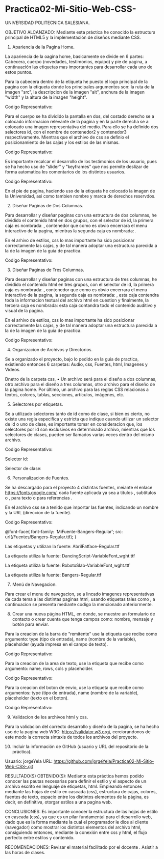 # Practica02-Mi-Sitio-Web-CSS-

UNIVERSIDAD POLITECNICA SALESIANA. 

OBJETIVO ALCANZADO: Mediante esta práctica he conocido la estructura principal de HTML5  y la implementación de diseños mediante CSS. 

1. Apariencia de la Pagina Home.

La apariencia de la oagina home, basicamente se divide en 6 partes: Cabecera, cuerpo (novedades, testimonios, equipo) y pie de pagina, a continuación las etiquetas mas importantes para desarrollar cada uno de estos puntos. 

Para la cabecera dentro de la etiqueta <!--<header>--> he puesto el logo principal de la pagina con la etiqueta <!--<img>--> donde los principales argumentos son: la ruta de la imagen "src", la descripcion de la imagen "alt", anchura de la imagen "width" y la altura de la imagen "height".

Codigo Representativo:

<!--<img src="/Imagenes/netflixPrincipal.png" alt="Todo Sobre Netflix" width="400" height="150">-->

Para el cuerpo se ha dividido la pantalla en dos, del costado derecho se a colocado informacion relevante de la pagina y en la parte derecha se a colocado una imagen representativa del medio. Para ello se ha definido dos selectores id, con el nombre de contenedor2 y contenedor3 respectivamente. Mientras que el archivo de css se definio el posicionamiento de las cajas y los estilos de las mismas. 

Codigo Representativo:

<!--#contenedor2{
    background: rgb(233, 41, 41);
    width: 45%;
    height: 380px;
    margin-left: -685px;
    margin-top: 1px;
    padding: 100px;
    float: left;
    overflow: hidden;
}

#contenedor3{
    background: rgb(0, 0, 0);
    width: 26%;
    height: 380px;
    margin-left: 904px;
    margin-top: 193px;
    padding: 100px;
    padding-left: 150px;
    position: absolute;
    float: left;
}-->

Es importante recalcar el desarrollo de los testimonios de los usuario, pues se ha hecho uso de "slider" y "keyframes" que nos permite deslizar de forma automatica los comentarios de los distintos usuarios. 

Codigo Representativo:

<!--@keyframes cambio {
    0% {margin-left: 0;}
    20% {margin-left: 0;}

    25% {margin-left: -100%;}
    45% {margin-left: -100%;}

    50% {margin-left: -200%;}
    70% {margin-left: -200%;}

    75% {margin-left: -300%;}
    100% {margin-left: -300%;}
}-->

En el pie de pagina, haciendo uso de la etiqueta <!--<footer>--> he colocado la imagen de la Universidad, asi como tambien nombre y marca de derechos reservdos. 

2. Diseñar Paginas de Dos Columnas. 

Para desarrollar y diseñar paginas con una estructura de dos columnas, he dividido el contenido html en dos grupos, con el selector de id, la primera caja es nombrada: <!--<div id="MENU">-->, contenedor que como es obvio encerrara el menu interactivo de la pagina, mientras la segunda caja es nombrada: <!--<div id="contenedor">-->. 

En el arhivo de estilos, css lo mas importante ha sido posicionar correctamente las cajas, y de tal manera adoptar una estructura parecida a la de la imagen de la guia de practica. 

Codigo Representativo: 

<!--#MENU{
    border: 1px solid rgb(63, 51, 51);
    width: 25%;
    padding-top: 50px;
    padding-bottom: 60px;
    float: left;
}

#contenedor{
    background-color: rgb(233, 41, 41);
    margin-left: 399px;
    margin-top: -570.9px;
    padding: 50px 50px 50px 50px;
    float: left;
}-->

3. Diseñar Paginas de Tres Columnas.

Para desarrollar y diseñar paginas con una estructura de tres columnas, he dividido el contenido html en tres grupos, con el selector de id, la primera caja es nombrada: <!--<div id="MENU">-->, contenedor que como es obvio encerrara el menu interactivo de la pagina, la segunda caja es nombrada: <!--<div id="texto">-->, esta caja contendra toda la informacion textual del archivo html en cuestion y finalmente, la tercera caja es nombrada: <!--<div id="Audio-Visual">--> esta caja contandra todo el contenido auditivo y visual de la pagina. 

En el arhivo de estilos, css lo mas importante ha sido posicionar correctamente las cajas, y de tal manera adoptar una estructura parecida a la de la imagen de la guia de practica.

Codigo Representativo:

<!--#texto{
    background-color: rgb(233, 41, 41);;
    width: 40%;
    margin-left: 10px;
    padding: 5px 20px;
    border-width: 3px;
    float: left;
}

#Audio-Visual{
    border: 1px solid rgb(63, 51, 51);
    width: 40%;
    margin-left: 10px;
    border-width: 3px;
    padding-left: 6.3px;
    padding-right: 6px;
    height: 800px;
    float: left;
}-->

4. Organizacion de Archivos y Directorios. 

Se a organizado el proyecto, bajo lo pedido en la guia de practica, existiendo entonces 6 carpetas: Audio, css, Fuentes, html, Imagenes y Videos. 

Dnetro de la carpeta css, •	Un archivo será para el diseño a dos columnas, otro archivo para el diseño a tres columnas, otro archivo para el diseño de la página home. Por último, un archivo para las reglas CSS relacionas a textos, colores, tablas, secciones, artículos, imágenes, etc.

5. Selectores por etiquetas. 

Se a utilizado selectores tanto de id como de clase, si bien es cierto, no existe una regla especifica y estricta que indique cuando utilizar un selector de id o uno de clase, es importante tomar en consideracion que, los selectores por id son exclusivos en determinado archivo, mientras que los selectores de clases, pueden ser llamados varias veces dentro del mismo archivo. 

Codigo Representativo:

Selector id: <!--<a href="/html/informacion.html" id="menuInfo"><img src="/Imagenes/Informacion.jpg" alt="Imformación General" id="imgInformacion"/></a>-->

Selector de clase: <!--<div class="slider">-->

6. Personalizacion de Fuentes.

Se ha descargado para el proyecto 4 distintas fuentes, meiante el enlace https://fonts.google.com/, cada fuente aplicada ya sea a titulos <!--<h1>-->, subtitulos <!--<h2>--> o <!--<h3>-->, para texto <!--<p>--> o para referencias <!--<aside>-->.

En el archivo css se a tenido que importar las fuentes, indicando un nombre y la URL (direccion de la fuente). 

Codigo Representativo: 

@font-face{
    font-family: 'MiFuente-Bangers-Regular';
    src: url(/Fuentes/Bangers-Regular.ttf);
}

Las etiquetas <!--<h1>--> y <!--<h2>--> utilizan la fuente: AbrilFatface-Regular.ttf

La etiqueta <!--<h3>--> utiliza la fuente: DancingScript-VariableFont_wght.ttf

La etiqueta <!--<p>--> utiliza la fuente: RobotoSlab-VariableFont_wght.ttf

La etiqueta <!--<aside>--> utiliza la fuente:
Bangers-Regular.ttf

7. Menú de Navegacion. 

Para crear el menu de navegacion, se a lincado imagenes representativas de cada tema a las distintas paginas html, usando etiquetas tales como <!--<nav>, <a> y <img>-->, a continuacion se presenta mediante codigo la mencionado anteriormente. 

<!--<nav>
    <a href="/html/informacion.html" id="menuInfo"><img src="/Imagenes/Informacion.jpg" alt="Imformación General" id="imgInformacion"/></a>
    <a href="/html/proximamente.html" id="menuProx"><img src="/Imagenes/proximamente.jpg" alt="Proximamente" id="imgProximamente"/></a>
    <a href="/html/top10.html" id="menuTop"><img src="/Imagenes/top10.jpg" alt="Top 10" id="imgTop10"/></a>
    <a href="/html/polemicas.html" id="menuPole"><img src="/Imagenes/polemicas.jpg" alt="Polemicas" id="imgPolemicas"/></a>
    <a href="/html/TopPeliculas.html" id="menuTopP"><img src="/Imagenes/peliculas1.jpg" alt="Peliculas" id="imgTopPeliculas"/></a>
    <a href="/html/TopSeries.html" id="menuTopS"><img src="/Imagenes/series.jpg" alt="Series" id="imgTopSeries"/></a>
    <a href="/html/TopDocumentales.html" id="menuTopD"><img src="/Imagenes/documentales.jpg" alt="Documentales" id="imgTopDocumentales"/></a>
    <a href="/html/estadisticas.html" id="menuEst"><img src="/Imagenes/estadisticas.jpg" alt="Estadisticas" id="imgEstadisticas"/></a>
    <a href="/html/contacto.html" id="contacto"><img src="/Imagenes/contacto.png" alt="Contacto" id="imgContacto"></a>
</nav>-->

8. Crear una nueva página HTML, en donde, se muestre un formulario de contacto o crear cuenta que tenga campos como: nombre, mensaje y botón para enviar.

Para la creacion de la barra de "remitente" use la etiqueta <!--<input>--> que recibe como argumento: type (tipo de entrada), name (nombre de la variable), placeholder (ayuda impresa en el campo de texto).

Codigo Representativo: 

<!--<input type="text" id="txtRemitente" name="txtRemitente" placeholder="Introduce Tu Nombre">-->

Para la creacion de la area de texto, use la etiqueta <!--<textarea>--> que recibe como argumento: name, rows, cols y placeholder. 

Codigo Representativo: 

<!--<textarea name="textarea" rows="20" cols="63" placeholder="Escribe Aquí tu Nombre"></textarea>-->

Para la creacion del boton de envio, use la etiqueta <!--<imput>--> que recibe como argumentos: type (tipo de entrada), name (nombre de la variable), placeholder (texto en el boton).

Codigo Representativo: 

<!--<input id="button4" type='button' name='boton4' value='Enviar' style='width:200px; height:50px'>-->

9. Validacion de los archivos html y css.

Para la validacion del correcto desarrollo y diseño de la pagina, se ha hecho uso de la pagina web W3C: https://validator.w3.org/, cerciorandonos de este modo la correcta sintaxis de todos los archivos del proyecto. 

10. Incluir la información de GitHub (usuario y URL del repositorio de la práctica).

Usuario: jorgeYela
URL: https://github.com/jorgeYela/Practica02-Mi-Sitio-Web-CSS-.git

RESULTADO(S) OBTENIDO(S): Mediante esta práctica hemos podido conocer las pautas necesarias para definir el estilo y el aspecto de un archivo escrito en lenguaje de etiquetas, html. Empleando entonces mediante las hojas de estilo en cascada (css), estructura de cajas, colores, fuentes de texto, espacio entre los distintos elementos de la página, es decir, en definitiva, otorgar estilos a una pagina web.

CONCLUSIONES: Es importante conocer la estructura de las hojas de estilo en cascada (css), ya que es un pilar fundamental para el desarrollo web, dado que es la forma mediante la cual el programador le dice al cliente (navegador) como mostrar los distintos elementos del archivo html, consiguiendo entonces, mediante la conexión entre css y html, el flujo perfecto entre estilos y contenido. 

RECOMENDACIONES: 
Revisar el material facilitado por el docente .
Asistir a las horas de clases.  
